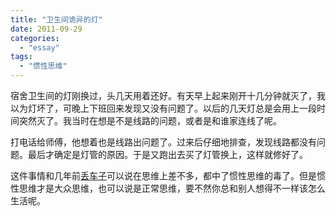 ```yaml
---
title: "卫生间诡异的灯"
date: 2011-09-29
categories: 
  - "essay"
tags: 
  - "惯性思维"
---
```


宿舍卫生间的灯刚换过，头几天用着还好。有天早上起来刚开十几分钟就灭了，我以为灯坏了，可晚上下班回来发现又没有问题了。以后的几天灯总是会用上一段时间突然灭了。我当时在想是不是线路的问题，或者是和谁家连线了呢。

打电话给师傅，他想着也是线路出问题了。过来后仔细地排查，发现线路都没有问题。最后才确定是灯管的原因。于是又跑出去买了灯管换上，这样就修好了。

这件事情和几年前[丢车子](http://www.jfsay.com/archives/227.html "丢自行车")可以说在思维上差不多，都中了惯性思维的毒了。但是惯性思维才是大众思维，也可以说是正常思维，要不然你总和别人想得不一样该怎么生活呢。
